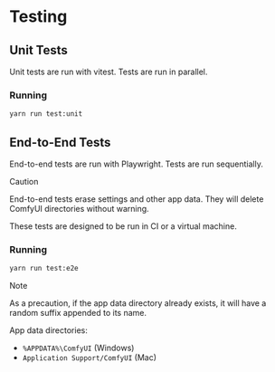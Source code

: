 # Testing

## Unit Tests

Unit tests are run with vitest. Tests are run in parallel.

### Running

```bash
yarn run test:unit
```

## End-to-End Tests

End-to-end tests are run with Playwright. Tests are run sequentially.

> [!CAUTION]
> End-to-end tests erase settings and other app data. They will delete ComfyUI directories without warning.

These tests are designed to be run in CI or a virtual machine.

### Running

```bash
yarn run test:e2e
```

> [!NOTE]
> As a precaution, if the app data directory already exists, it will have a random suffix appended to its name.

App data directories:

- `%APPDATA%\ComfyUI` (Windows)
- `Application Support/ComfyUI` (Mac)
